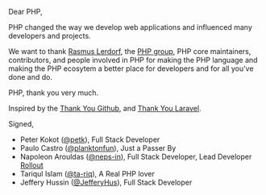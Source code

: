 Dear PHP,

PHP changed the way we develop web applications and influenced many developers
and projects.

We want to thank [Rasmus Lerdorf](https://github.com/rlerdorf), the [PHP group](http://php.net),
PHP core maintainers, contributors, and people involved in PHP for making the PHP
language and making the PHP ecosytem a better place for developers and for all
you've done and do.

PHP, thank you very much.

Inspired by the [Thank You Github](https://github.com/thank-you-github/thank-you-github),
and [Thank You Laravel](https://github.com/thank-you-laravel/thank-you-laravel).

Signed,

- Peter Kokot ([@petk](https://github.com/petk)), Full Stack Developer
- Paulo Castro ([@planktonfun](https://github.com/planktonfun)), Just a Passer By
- Napoleon Arouldas ([@neps-in](https://github.com/neps-in)), Full Stack Developer, Lead Developer [Rollout](https://grandappstudio.com/roll-out)
- Tariqul Islam ([@ta-riq](https://github.com/ta-riq)), A Real PHP lover
- Jeffery Hussin ([@JefferyHus](https://github.com/JefferyHus)), Full Stack Developer

